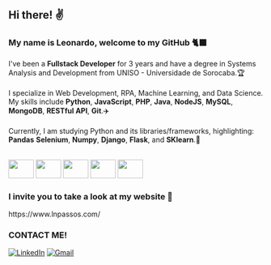 ## Hi there! ✌️
### My name is Leonardo, welcome to my GitHub 🐈‍⬛
 I've been a <b>Fullstack Developer</b> for 3 years and have a degree in Systems Analysis and Development from UNISO - Universidade de Sorocaba.🏆
 <br><br>
 I specialize in Web Development, RPA, Machine Learning, and Data Science. My skills include <b>Python</b>, <b>JavaScript</b>, <b>PHP</b>, <b>Java</b>, <b>NodeJS</b>, <b>MySQL</b>, <b>MongoDB</b>, <b>RESTful API</b>, <b>Git</b>.✈️
 <br><br>
 Currently, I am studying Python and its libraries/frameworks, highlighting: <b>Pandas</b> <b>Selenium</b>, <b>Numpy</b>, <b>Django</b>, <b>Flask</b>, and <b>SKlearn</b>.🐍
<br><br>
<div>
  <img height="37" width="50" src="https://cdn.jsdelivr.net/gh/devicons/devicon/icons/python/python-original.svg" />
  <img height="37" width="50" src="https://cdn.jsdelivr.net/gh/devicons/devicon/icons/javascript/javascript-original.svg" />
  <img height="37" width="50" src="https://cdn.jsdelivr.net/gh/devicons/devicon/icons/php/php-original.svg" />
  <img height="37" width="50" src="https://cdn.jsdelivr.net/gh/devicons/devicon/icons/html5/html5-original.svg" />
  <img height="37" width="50" src="https://cdn.jsdelivr.net/gh/devicons/devicon/icons/css3/css3-original.svg" />
</div>

### I invite you to take a look at my website 🚀
<p>https://www.lnpassos.com/</p>

### CONTACT ME!
  
[![LinkedIn](https://img.shields.io/badge/LinkedIn-0077B5?style=for-the-badge&logo=linkedin&logoColor=white)](https://www.linkedin.com/in/leonardo-passos-aa755b209/)
[![Gmail](https://img.shields.io/badge/Gmail-D14836?style=for-the-badge&logo=gmail&logoColor=white)](mailto:leo.nardo.360@hotmail.com)
<br>


